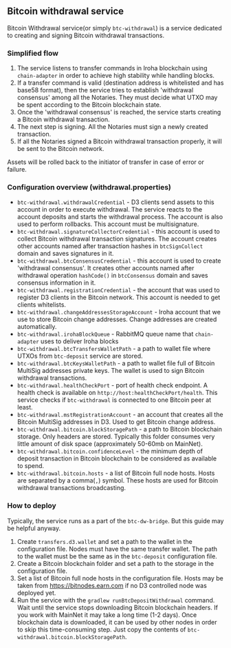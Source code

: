 ## Bitcoin withdrawal service
Bitcoin Withdrawal service(or simply `btc-withdrawal`) is a service dedicated to creating and signing Bitcoin withdrawal transactions.

### Simplified flow
1) The service listens to transfer commands in Iroha blockchain using `chain-adapter` in order to achieve high stability while handling blocks.
2) If a transfer command is valid (destination address is whitelisted and has base58 format), then the service tries to establish 'withdrawal consensus' among all the Notaries. They must decide what UTXO may be spent according to the Bitcoin blockchain state.
3) Once the 'withdrawal consensus' is reached, the service starts creating a Bitcoin withdrawal transaction.
4) The next step is signing. All the Notaries must sign a newly created transaction.
5) If all the Notaries signed a Bitcoin withdrawal transaction properly, it will be sent to the Bitcoin network.

Assets will be rolled back to the initiator of transfer in case of error or failure.    
### Configuration overview (withdrawal.properties)
* `btc-withdrawal.withdrawalCredential` - D3 clients send assets to this account in order to execute withdrawal. The service reacts to the account deposits and starts the withdrawal process. The account is also used to perform rollbacks. This account must be multisignature.
* `btc-withdrawal.signatureCollectorCredential` - this account is used to collect Bitcoin withdrawal transaction signatures. The account creates other accounts named after transaction hashes in `btcSignCollect` domain and saves signatures in it.
* `btc-withdrawal.btcConsensusCredential` - this account is used to create 'withdrawal consensus'. It creates other accounts named after withdrawal operation `hashCode()` in `btcConsensus` domain and saves consensus information in it.
* `btc-withdrawal.registrationCredential` - the account that was used to register D3 clients in the Bitcoin network. This account is needed to get clients whitelists.
* `btc-withdrawal.changeAddressesStorageAccount` - Iroha account that we use to store Bitcoin change addresses. Change addresses are created automatically. 
* `btc-withdrawal.irohaBlockQueue` - RabbitMQ queue name that `chain-adapter` uses to deliver Iroha blocks
* `btc-withdrawal.btcTransfersWalletPath` - a path to wallet file where UTXOs from `btc-deposit` service are stored. 
* `btc-withdrawal.btcKeysWalletPath` - a path to wallet file full of Bitcoin MultiSig addresses private keys. The wallet is used to sign Bitcoin withdrawal transactions.
* `btc-withdrawal.healthCheckPort` - port of health check endpoint. A health check is available on `http://host:healthCheckPort/health`. This service checks if `btc-withdrawal` is connected to one Bitcoin peer at least. 
* `btc-withdrawal.mstRegistrationAccount` - an account that creates all the Bitcoin MultiSig addresses in D3. Used to get Bitcoin change address.
* `btc-withdrawal.bitcoin.blockStoragePath` - a path to Bitcoin blockchain storage.  Only headers are stored. Typically this folder consumes very little amount of disk space (approximately 50-60mb on MainNet).
* `btc-withdrawal.bitcoin.confidenceLevel` - the minimum depth of deposit transaction in Bitcoin blockchain to be considered as available to spend.
* `btc-withdrawal.bitcoin.hosts` - a list of Bitcoin full node hosts. Hosts are separated by a comma(`,`) symbol. These hosts are used for Bitcoin withdrawal transactions broadcasting. 

### How to deploy

Typically, the service runs as a part of the `btc-dw-bridge`. But this guide may be helpful anyway.
1) Create `transfers.d3.wallet` and set a path to the wallet in the configuration file. Nodes must have the same transfer wallet. The path to the wallet must be the same as in the `btc-deposit` configuration file.
2) Create a Bitcoin blockchain folder and set a path to the storage in the configuration file.
3) Set a list of Bitcoin full node hosts in the configuration file. Hosts may be taken from https://bitnodes.earn.com if no D3 controlled node was deployed yet.
4)  Run the service with the `gradlew runBtcDepositWithdrawal` command. Wait until the service stops downloading  Bitcoin blockchain headers. If you work with MainNet it may take a long time (1-2 days). Once blockchain data is downloaded, it can be used by other nodes in order to skip this time-consuming step. Just copy the contents of `btc-withdrawal.bitcoin.blockStoragePath`.
